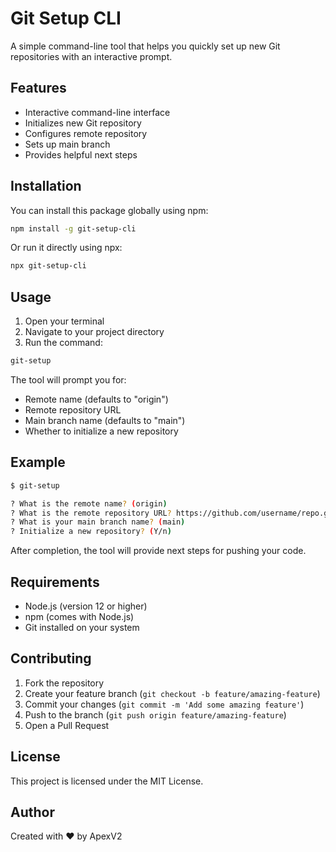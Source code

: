 # Git Setup CLI

A simple command-line tool that helps you quickly set up new Git repositories with an interactive prompt.

## Features

- Interactive command-line interface
- Initializes new Git repository
- Configures remote repository
- Sets up main branch
- Provides helpful next steps

## Installation

You can install this package globally using npm:

```bash
npm install -g git-setup-cli
```

Or run it directly using npx:

```bash
npx git-setup-cli
```

## Usage

1. Open your terminal
2. Navigate to your project directory
3. Run the command:

```bash
git-setup
```

The tool will prompt you for:
- Remote name (defaults to "origin")
- Remote repository URL
- Main branch name (defaults to "main")
- Whether to initialize a new repository

## Example

```bash
$ git-setup

? What is the remote name? (origin)
? What is the remote repository URL? https://github.com/username/repo.git
? What is your main branch name? (main)
? Initialize a new repository? (Y/n)
```

After completion, the tool will provide next steps for pushing your code.

## Requirements

- Node.js (version 12 or higher)
- npm (comes with Node.js)
- Git installed on your system

## Contributing

1. Fork the repository
2. Create your feature branch (`git checkout -b feature/amazing-feature`)
3. Commit your changes (`git commit -m 'Add some amazing feature'`)
4. Push to the branch (`git push origin feature/amazing-feature`)
5. Open a Pull Request

## License

This project is licensed under the MIT License.

## Author

Created with ❤️ by ApexV2

